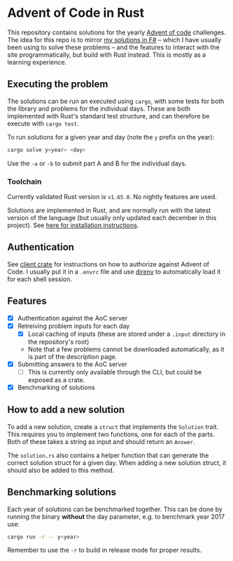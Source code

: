 # Advent of Code in Rust

This repository contains solutions for the yearly [Advent of code](https://adventofcode.com) challenges.
The idea for this repo is to mirror [my solutions in F\#](https://github.com/OliverFlecke/advent-oc-code) – which I have usually been using to solve these problems – and the features to interact with the site programmatically, but build with Rust instead.
This is mostly as a learning experience.

## Executing the problem

The solutions can be run an executed using `cargo`, with some tests for both the library and problems for the individual days.
These are both implemented with Rust's standard test structure, and can therefore be execute with `cargo test`.

To run solutions for a given year and day (note the `y` prefix on the year):

```sh
cargo solve y<year> <day>
```

Use the `-a` or `-b` to submit part A and B for the individual days.

### Toolchain

Currently validated Rust version is `v1.65.0`. No nightly features are used.

Solutions are implemented in Rust, and are normally run with the latest version of the language (but usually only updated each december in this project).
See [here for installation instructions](https://www.rust-lang.org/learn/get-started).

## Authentication

See [client crate](./advent-of-code-client/README.md#authentication) for instructions on how to authorize against Advent of Code.
I usually put it in a `.envrc` file and use [direnv](https://direnv.net/) to automatically load it for each shell session.

## Features

- [x] Authentication against the AoC server
- [x] Retreiving problem inputs for each day
  - [x] Local caching of inputs (these are stored under a `.input` directory in the repository's root)
  - Note that a few problems cannot be downloaded automatically, as it is part of the description page.
- [x] Submitting answers to the AoC server
  - [ ] This is currently only available through the CLI, but could be exposed as a crate.
- [x] Benchmarking of solutions

## How to add a new solution

To add a new solution, create a `struct` that implements the `Solution` trait.
This requires you to implement two functions, one for each of the parts.
Both of these takes a string as input and should return an `Answer`.

The `solution.rs` also contains a helper function that can generate the correct solution struct for a given day.
When adding a new solution struct, it should also be added to this method.

## Benchmarking solutions

Each year of solutions can be benchmarked together.
This can be done by running the binary **without** the day parameter, e.g. to benchmark year 2017 use:

```sh
cargo run -r -- y<year>
```

Remember to use the `-r` to build in release mode for proper results.
